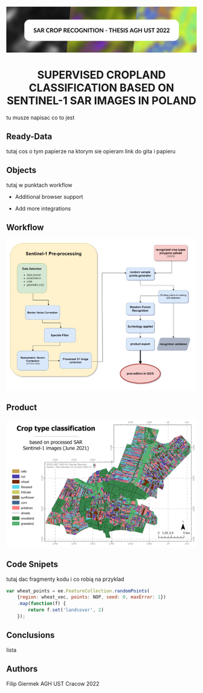 
![banner](img/baner.png)


<h1 align="center"> SUPERVISED CROPLAND CLASSIFICATION BASED ON SENTINEL-1 SAR IMAGES IN POLAND </h1>


tu musze napisac co to jest




## Ready-Data
tutaj cos o tym papierze na ktorym sie opieram
link do gita i papieru
## Objects
tutaj w punktach workflow

- Additional browser support

- Add more integrations

## Workflow

![workflow](img/wf.jpeg)

## Product

![final_map](img/classified_final.png)

## Code Snipets
tutaj dac fragmenty kodu i co robią
na przyklad
```js
var wheat_points = ee.FeatureCollection.randomPoints(
    {region: wheat_vec, points: NOP, seed: 0, maxError: 1})
    .map(function(f) {
        return f.set('landcover', 2)
    });
````

## Conclusions
lista
## Authors

Filip Giermek AGH UST Cracow 2022
